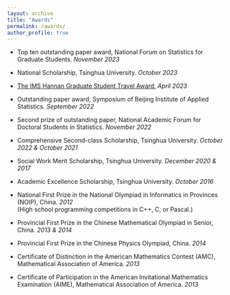 ```yaml
---
layout: archive
title: "Awards"
permalink: /awards/
author_profile: true
---
```


- Top ten outstanding paper award, National Forum on Statistics for Graduate Students. _November 2023_ 

- National Scholarship, Tsinghua University. _October 2023_

- [The IMS Hannan Graduate Student Travel Award.](https://imstat.org/2023/04/22/2023-hannan-graduate-student-travel-award-recipients-announced/) _April 2023_
	
- Outstanding paper award, Symposium of Beijing Institute of Applied Statistics. _September 2022_
	
- Second prize of outstanding paper, National Academic Forum for Doctoral Students in Statistics. _November 2022_
	
- Comprehensive Second-class Scholarship, Tsinghua University. _October 2022 & October 2021_
	
- Social Work Merit Scholarship, Tsinghua University. _December 2020 & 2017_
	
- Academic Excellence Scholarship, Tsinghua University. _October 2016_

- National First Prize in the National Olympiad in Informatics in Provinces (NOIP), China. _2012_ <br>
(High school programming competitions in C++, C, or Pascal.)

- Provincial First Prize in the Chinese Mathematical Olympiad in Senior, China. _2013 & 2014_

- Provincial First Prize in the Chinese Physics Olympiad, China. _2014_

- Certificate of Distinction in the American Mathematics Contest (AMC), Mathematical Association of America. _2013_
	
- Certificate of Participation in the American Invitational Mathematics Examination (AIME), Mathematical Association of America. _2013_

